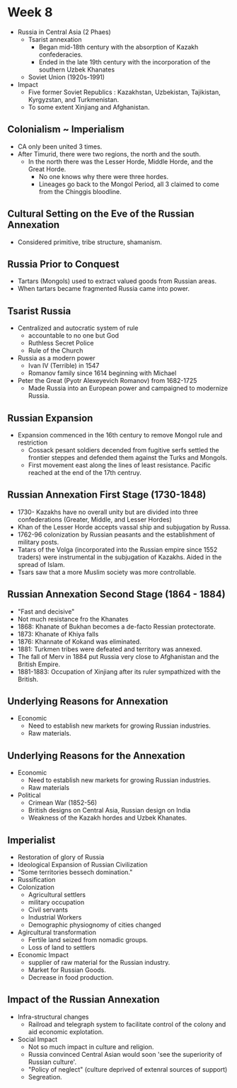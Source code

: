 # Week 8

- Russia in Central Asia (2 Phaes)
  - Tsarist annexation
    - Began mid-18th century with the absorption of Kazakh confederacies.
    - Ended in the late 19th century with the incorporation of the southern Uzbek Khanates
  - Soviet Union (1920s-1991)
- Impact
  - Five former Soviet Republics : Kazakhstan, Uzbekistan, Tajikistan, Kyrgyzstan, and Turkmenistan.
  - To some extent Xinjiang and Afghanistan.

## Colonialism ~ Imperialism
- CA only been united 3 times.
- After Timurid, there were two regions, the north and the south.
  - In the north there was the Lesser Horde, Middle Horde, and the Great Horde.
    - No one knows why there were three hordes.
    - Lineages go back to the Mongol Period, all 3 claimed to come from the Chinggis bloodline.

## Cultural Setting on the Eve of the Russian Annexation
- Considered primitive, tribe structure, shamanism.

## Russia Prior to Conquest
- Tartars (Mongols) used to extract valued goods from Russian areas.
- When tartars became fragmented Russia came into power.

## Tsarist Russia
- Centralized and autocratic system of rule
  - accountable to no one but God
  - Ruthless Secret Police
  - Rule of the Church
- Russia as a modern power
  - Ivan IV (Terrible) in 1547
  - Romanov family since 1614 beginning with Michael
- Peter the Great (Pyotr Alexeyevich Romanov) from 1682-1725
  - Made Russia into an European power and campaigned to modernize Russia.

## Russian Expansion
- Expansion commenced in the 16th century to remove Mongol rule and restriction
  - Cossack pesant soldiers decended from fugitive serfs settled the frontier steppes and defended
    them against the Turks and Mongols.
  - First movement east along the lines of least resistance. Pacific reached at the end of the 17th
    centruy.

## Russian Annexation First Stage (1730-1848)
- 1730- Kazakhs have no overall unity but are divided into three confederations (Greater, Middle,
  and Lesser Hordes)
- Khan of the Lesser Horde accepts vassal ship and subjugation by Russa.
- 1762-96 colonization by Russian peasants and the establishment of military posts.
- Tatars of the Volga (incorporated into the Russian empire since 1552 traders) were instrumental
in the subjugation of Kazakhs.  Aided in the spread of Islam.
- Tsars saw that a more Muslim society was more controllable.

## Russian Annexation Second Stage (1864 - 1884)
- "Fast and decisive"
- Not much resistance fro the Khanates
- 1868: Khanate of Bukhan becomes a de-facto Ressian protectorate.
- 1873: Khanate of Khiya falls
- 1876: Khannate of Kokand was eliminated.
- 1881: Turkmen tribes were defeated and territory was annexed.
- The fall of Merv in 1884 put Russia very close to Afghanistan and the British Empire.
- 1881-1883: Occupation of Xinjiang after its ruler sympathized with the British.

## Underlying Reasons for Annexation
- Economic
  - Need to establish new markets for growing Russian industries.
  - Raw materials.

## Underlying Reasons for the Annexation
- Economic
  - Need to establish new markets for growing Russian industries.
  - Raw materials
- Political
  - Crimean War (1852-56)
  - British designs on Central Asia, Russian design on India
  - Weakness of the Kazakh hordes and Uzbek Khanates.

## Imperialist
- Restoration of glory of Russia
- Ideological Expansion of Russian Civilization
- "Some territories bessech domination."
- Russification
- Colonization
  - Agricultural settlers
  - military occupation
  - Civil servants
  - Industrial Workers
  - Demographic physiognomy of cities changed
- Agircultural transformation
  - Fertile land seized from nomadic groups.
  - Loss of land to settlers
- Economic Impact
  - supplier of raw material for the Russian industry.
  - Market for Russian Goods.
  - Decrease in food production.

## Impact of the Russian Annexation
- Infra-structural changes
  - Railroad and telegraph system to facilitate control of the colony and aid economic explotation.
- Social Impact
  - Not so much impact in culture and religion.
  - Russia convinced Central Asian would soon 'see the superiority of Russian culture'.
  - "Policy of neglect" (culture deprived of extenral sources of support)
  - Segreation.

